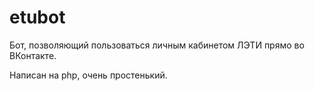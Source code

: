 # etubot
Бот, позволяющий пользоваться личным кабинетом ЛЭТИ прямо во ВКонтакте.

Написан на php, очень простенький.
